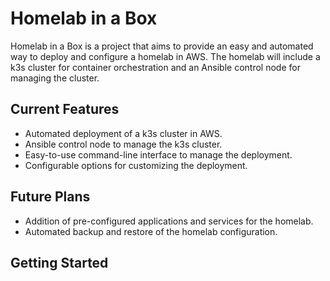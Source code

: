 # Homelab in a Box

Homelab in a Box is a project that aims to provide an easy and automated way to deploy and configure a homelab in AWS. The homelab will include a k3s cluster for container orchestration and an Ansible control node for managing the cluster.

## Current Features

- Automated deployment of a k3s cluster in AWS.
- Ansible control node to manage the k3s cluster.
- Easy-to-use command-line interface to manage the deployment.
- Configurable options for customizing the deployment.

## Future Plans

- Addition of pre-configured applications and services for the homelab.
- Automated backup and restore of the homelab configuration.

## Getting Started
